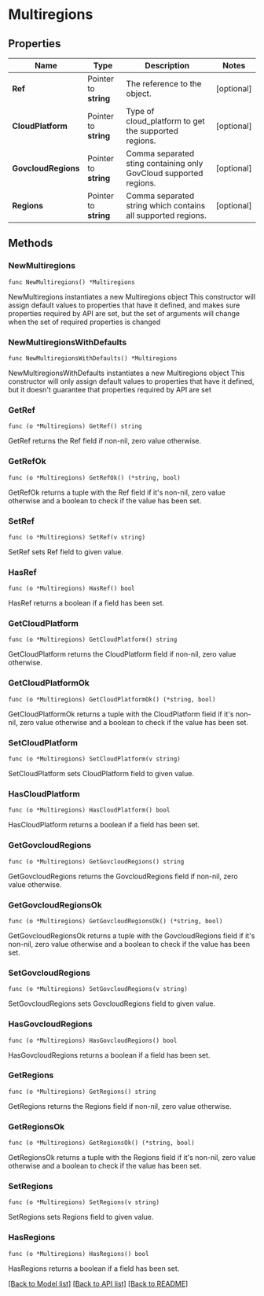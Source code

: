 # Multiregions

## Properties

Name | Type | Description | Notes
------------ | ------------- | ------------- | -------------
**Ref** | Pointer to **string** | The reference to the object. | [optional] 
**CloudPlatform** | Pointer to **string** | Type of cloud_platform to get the supported regions. | [optional] 
**GovcloudRegions** | Pointer to **string** | Comma separated sting containing only GovCloud supported regions. | [optional] 
**Regions** | Pointer to **string** | Comma separated string which contains all supported regions. | [optional] 

## Methods

### NewMultiregions

`func NewMultiregions() *Multiregions`

NewMultiregions instantiates a new Multiregions object
This constructor will assign default values to properties that have it defined,
and makes sure properties required by API are set, but the set of arguments
will change when the set of required properties is changed

### NewMultiregionsWithDefaults

`func NewMultiregionsWithDefaults() *Multiregions`

NewMultiregionsWithDefaults instantiates a new Multiregions object
This constructor will only assign default values to properties that have it defined,
but it doesn't guarantee that properties required by API are set

### GetRef

`func (o *Multiregions) GetRef() string`

GetRef returns the Ref field if non-nil, zero value otherwise.

### GetRefOk

`func (o *Multiregions) GetRefOk() (*string, bool)`

GetRefOk returns a tuple with the Ref field if it's non-nil, zero value otherwise
and a boolean to check if the value has been set.

### SetRef

`func (o *Multiregions) SetRef(v string)`

SetRef sets Ref field to given value.

### HasRef

`func (o *Multiregions) HasRef() bool`

HasRef returns a boolean if a field has been set.

### GetCloudPlatform

`func (o *Multiregions) GetCloudPlatform() string`

GetCloudPlatform returns the CloudPlatform field if non-nil, zero value otherwise.

### GetCloudPlatformOk

`func (o *Multiregions) GetCloudPlatformOk() (*string, bool)`

GetCloudPlatformOk returns a tuple with the CloudPlatform field if it's non-nil, zero value otherwise
and a boolean to check if the value has been set.

### SetCloudPlatform

`func (o *Multiregions) SetCloudPlatform(v string)`

SetCloudPlatform sets CloudPlatform field to given value.

### HasCloudPlatform

`func (o *Multiregions) HasCloudPlatform() bool`

HasCloudPlatform returns a boolean if a field has been set.

### GetGovcloudRegions

`func (o *Multiregions) GetGovcloudRegions() string`

GetGovcloudRegions returns the GovcloudRegions field if non-nil, zero value otherwise.

### GetGovcloudRegionsOk

`func (o *Multiregions) GetGovcloudRegionsOk() (*string, bool)`

GetGovcloudRegionsOk returns a tuple with the GovcloudRegions field if it's non-nil, zero value otherwise
and a boolean to check if the value has been set.

### SetGovcloudRegions

`func (o *Multiregions) SetGovcloudRegions(v string)`

SetGovcloudRegions sets GovcloudRegions field to given value.

### HasGovcloudRegions

`func (o *Multiregions) HasGovcloudRegions() bool`

HasGovcloudRegions returns a boolean if a field has been set.

### GetRegions

`func (o *Multiregions) GetRegions() string`

GetRegions returns the Regions field if non-nil, zero value otherwise.

### GetRegionsOk

`func (o *Multiregions) GetRegionsOk() (*string, bool)`

GetRegionsOk returns a tuple with the Regions field if it's non-nil, zero value otherwise
and a boolean to check if the value has been set.

### SetRegions

`func (o *Multiregions) SetRegions(v string)`

SetRegions sets Regions field to given value.

### HasRegions

`func (o *Multiregions) HasRegions() bool`

HasRegions returns a boolean if a field has been set.


[[Back to Model list]](../README.md#documentation-for-models) [[Back to API list]](../README.md#documentation-for-api-endpoints) [[Back to README]](../README.md)


